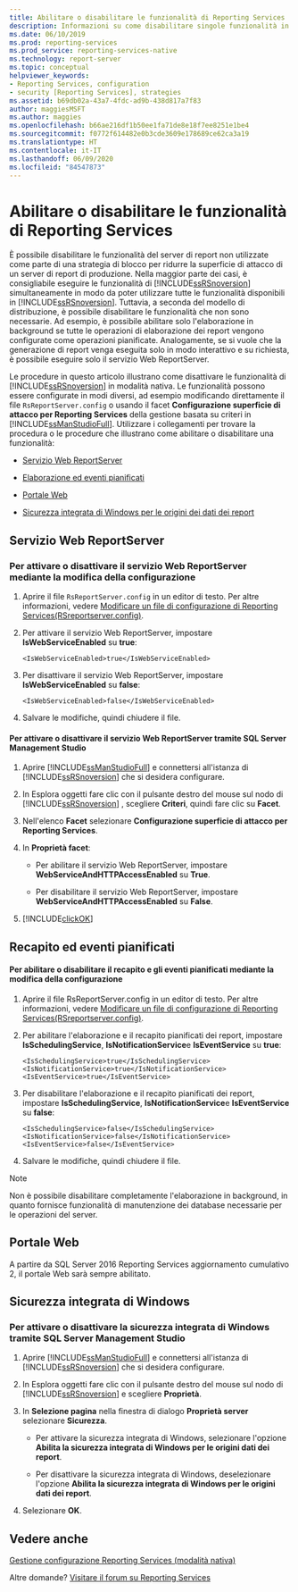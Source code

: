 ```yaml
---
title: Abilitare o disabilitare le funzionalità di Reporting Services | Microsoft Docs
description: Informazioni su come disabilitare singole funzionalità in Reporting Services in modalità nativa. Esistono diversi modi per configurare le funzionalità.
ms.date: 06/10/2019
ms.prod: reporting-services
ms.prod_service: reporting-services-native
ms.technology: report-server
ms.topic: conceptual
helpviewer_keywords:
- Reporting Services, configuration
- security [Reporting Services], strategies
ms.assetid: b69db02a-43a7-4fdc-ad9b-438d817a7f83
author: maggiesMSFT
ms.author: maggies
ms.openlocfilehash: b66ae216df1b50ee1fa71de8e18f7ee8251e1be4
ms.sourcegitcommit: f0772f614482e0b3cde3609e178689ce62ca3a19
ms.translationtype: HT
ms.contentlocale: it-IT
ms.lasthandoff: 06/09/2020
ms.locfileid: "84547873"
---
```

# <a name="turn-reporting-services-features-on-or-off"></a>Abilitare o disabilitare le funzionalità di Reporting Services
  È possibile disabilitare le funzionalità del server di report non utilizzate come parte di una strategia di blocco per ridurre la superficie di attacco di un server di report di produzione. Nella maggior parte dei casi, è consigliabile eseguire le funzionalità di [!INCLUDE[ssRSnoversion](../../includes/ssrsnoversion-md.md)] simultaneamente in modo da poter utilizzare tutte le funzionalità disponibili in [!INCLUDE[ssRSnoversion](../../includes/ssrsnoversion-md.md)]. Tuttavia, a seconda del modello di distribuzione, è possibile disabilitare le funzionalità che non sono necessarie. Ad esempio, è possibile abilitare solo l'elaborazione in background se tutte le operazioni di elaborazione dei report vengono configurate come operazioni pianificate. Analogamente, se si vuole che la generazione di report venga eseguita solo in modo interattivo e su richiesta, è possibile eseguire solo il servizio Web ReportServer.  
  
 Le procedure in questo articolo illustrano come disattivare le funzionalità di [!INCLUDE[ssRSnoversion](../../includes/ssrsnoversion-md.md)] in modalità nativa. Le funzionalità possono essere configurate in modi diversi, ad esempio modificando direttamente il file `RsReportServer.config` o usando il facet **Configurazione superficie di attacco per Reporting Services** della gestione basata su criteri in [!INCLUDE[ssManStudioFull](../../includes/ssmanstudiofull-md.md)]. Utilizzare i collegamenti per trovare la procedura o le procedure che illustrano come abilitare o disabilitare una funzionalità:  
  
-   [Servizio Web ReportServer](#RSWebSvc)  
  
-   [Elaborazione ed eventi pianificati](#Sched)  
  
-   [Portale Web](#WebPortal)  
  
-   [Sicurezza integrata di Windows per le origini dei dati dei report](#WinIntSec)  
  
##  <a name="report-server-web-service"></a><a name="RSWebSvc"></a> Servizio Web ReportServer  
  
### <a name="to-turn-on-or-off-the-report-server-web-service-by-editing-configuration"></a>Per attivare o disattivare il servizio Web ReportServer mediante la modifica della configurazione  
  
1.  Aprire il file `RsReportServer.config` in un editor di testo. Per altre informazioni, vedere [Modificare un file di configurazione di Reporting Services&#40;RSreportserver.config&#41;](../../reporting-services/report-server/modify-a-reporting-services-configuration-file-rsreportserver-config.md).  
  
2.  Per attivare il servizio Web ReportServer, impostare **IsWebServiceEnabled** su **true**:  
  
    ```  
    <IsWebServiceEnabled>true</IsWebServiceEnabled>  
    ```  
  
3.  Per disattivare il servizio Web ReportServer, impostare **IsWebServiceEnabled** su **false**:  
  
    ```  
    <IsWebServiceEnabled>false</IsWebServiceEnabled>  
    ```  
  
4.  Salvare le modifiche, quindi chiudere il file.  
  
#### <a name="to-turn-on-or-off-the-report-server-web-service-by-using-sql-server-management-studio"></a>Per attivare o disattivare il servizio Web ReportServer tramite SQL Server Management Studio  
  
1.  Aprire [!INCLUDE[ssManStudioFull](../../includes/ssmanstudiofull-md.md)] e connettersi all'istanza di [!INCLUDE[ssRSnoversion](../../includes/ssrsnoversion-md.md)] che si desidera configurare.  
  
2.  In Esplora oggetti fare clic con il pulsante destro del mouse sul nodo di [!INCLUDE[ssRSnoversion](../../includes/ssrsnoversion-md.md)] , scegliere **Criteri**, quindi fare clic su **Facet**.  
  
3.  Nell'elenco **Facet** selezionare **Configurazione superficie di attacco per Reporting Services**.  
  
4.  In **Proprietà facet**:  
  
    -   Per abilitare il servizio Web ReportServer, impostare **WebServiceAndHTTPAccessEnabled** su **True**.  
  
    -   Per disabilitare il servizio Web ReportServer, impostare **WebServiceAndHTTPAccessEnabled** su **False**.  
  
5.  [!INCLUDE[clickOK](../../includes/clickok-md.md)]  
  
##  <a name="scheduled-events-and-delivery"></a><a name="Sched"></a> Recapito ed eventi pianificati  
  
#### <a name="to-turn-on-or-off-scheduled-events-and-delivery-by-editing-configuration"></a>Per abilitare o disabilitare il recapito e gli eventi pianificati mediante la modifica della configurazione  
  
1.  Aprire il file RsReportServer.config in un editor di testo. Per altre informazioni, vedere [Modificare un file di configurazione di Reporting Services&#40;RSreportserver.config&#41;](../../reporting-services/report-server/modify-a-reporting-services-configuration-file-rsreportserver-config.md).  
  
2.  Per abilitare l'elaborazione e il recapito pianificati dei report, impostare **IsSchedulingService**, **IsNotificationService**e **IsEventService** su **true**:  
  
    ```  
    <IsSchedulingService>true</IsSchedulingService>  
    <IsNotificationService>true</IsNotificationService>  
    <IsEventService>true</IsEventService>  
    ```  
  
3.  Per disabilitare l'elaborazione e il recapito pianificati dei report, impostare **IsSchedulingService**, **IsNotificationService**e **IsEventService** su **false**:  
  
    ```  
    <IsSchedulingService>false</IsSchedulingService>  
    <IsNotificationService>false</IsNotificationService>  
    <IsEventService>false</IsEventService>  
    ```  
  
4.  Salvare le modifiche, quindi chiudere il file.  
  
> [!NOTE]  
>  Non è possibile disabilitare completamente l'elaborazione in background, in quanto fornisce funzionalità di manutenzione dei database necessarie per le operazioni del server.  
  
##  <a name="web-portal"></a><a name="WebPortal"></a> Portale Web
  
A partire da SQL Server 2016 Reporting Services aggiornamento cumulativo 2, il portale Web sarà sempre abilitato.
  
##  <a name="windows-integrated-security"></a><a name="WinIntSec"></a> Sicurezza integrata di Windows  
  
### <a name="to-turn-on-or-off-windows-integrated-security-by-using-sql-server-management-studio"></a>Per attivare o disattivare la sicurezza integrata di Windows tramite SQL Server Management Studio  
  
1.  Aprire [!INCLUDE[ssManStudioFull](../../includes/ssmanstudiofull-md.md)] e connettersi all'istanza di [!INCLUDE[ssRSnoversion](../../includes/ssrsnoversion-md.md)] che si desidera configurare.  
  
2.  In Esplora oggetti fare clic con il pulsante destro del mouse sul nodo di [!INCLUDE[ssRSnoversion](../../includes/ssrsnoversion-md.md)] e scegliere **Proprietà**.  
  
3.  In **Selezione pagina** nella finestra di dialogo **Proprietà server** selezionare **Sicurezza**.  
  
    -   Per attivare la sicurezza integrata di Windows, selezionare l'opzione **Abilita la sicurezza integrata di Windows per le origini dati dei report**.  
  
    -   Per disattivare la sicurezza integrata di Windows, deselezionare l'opzione **Abilita la sicurezza integrata di Windows per le origini dati dei report**.  
  
4.  Selezionare **OK**.  
  
## <a name="see-also"></a>Vedere anche  
[Gestione configurazione Reporting Services (modalità nativa)](../install-windows/reporting-services-configuration-manager-native-mode.md)

 Altre domande? [Visitare il forum su Reporting Services](https://go.microsoft.com/fwlink/?LinkId=620231)
  
